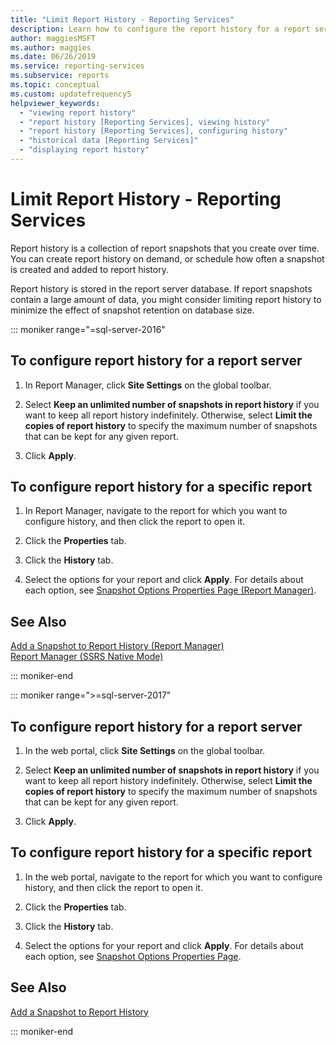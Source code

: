 ```yaml
---
title: "Limit Report History - Reporting Services"
description: Learn how to configure the report history for a report server. Also learn how to configure report history for a specific report.
author: maggiesMSFT
ms.author: maggies
ms.date: 06/26/2019
ms.service: reporting-services
ms.subservice: reports
ms.topic: conceptual
ms.custom: updatefrequency5
helpviewer_keywords:
  - "viewing report history"
  - "report history [Reporting Services], viewing history"
  - "report history [Reporting Services], configuring history"
  - "historical data [Reporting Services]"
  - "displaying report history"
---
```

# Limit Report History - Reporting Services
  Report history is a collection of report snapshots that you create over time. You can create report history on demand, or schedule how often a snapshot is created and added to report history.  
  
 Report history is stored in the report server database. If report snapshots contain a large amount of data, you might consider limiting report history to minimize the effect of snapshot retention on database size.  

::: moniker range="=sql-server-2016"
  
## To configure report history for a report server  
  
1.  In Report Manager, click **Site Settings** on the global toolbar.  
  
2.  Select **Keep an unlimited number of snapshots in report history** if you want to keep all report history indefinitely. Otherwise, select **Limit the copies of report history** to specify the maximum number of snapshots that can be kept for any given report.  
  
3.  Click **Apply**.  
  
## To configure report history for a specific report  
  
1.  In Report Manager, navigate to the report for which you want to configure history, and then click the report to open it.  
  
2.  Click the **Properties** tab.  
  
3.  Click the **History** tab.  
  
4.  Select the options for your report and click **Apply**. For details about each option, see [Snapshot Options Properties Page &#40;Report Manager&#41;](/previous-versions/sql/sql-server-2016/ms189952(v=sql.130)).  
  
## See Also  
 [Add a Snapshot to Report History &#40;Report Manager&#41;](../../reporting-services/report-server/add-a-snapshot-to-report-history-report-manager.md)   
 [Report Manager  &#40;SSRS Native Mode&#41;](../web-portal-ssrs-native-mode.md)  

::: moniker-end

::: moniker range=">=sql-server-2017"

## To configure report history for a report server  
  
1.  In the web portal, click **Site Settings** on the global toolbar.  
  
2.  Select **Keep an unlimited number of snapshots in report history** if you want to keep all report history indefinitely. Otherwise, select **Limit the copies of report history** to specify the maximum number of snapshots that can be kept for any given report.  
  
3.  Click **Apply**.  
  
## To configure report history for a specific report  
  
1.  In the web portal, navigate to the report for which you want to configure history, and then click the report to open it.  
  
2.  Click the **Properties** tab.  
  
3.  Click the **History** tab.  
  
4.  Select the options for your report and click **Apply**. For details about each option, see [Snapshot Options Properties Page](/previous-versions/sql/sql-server-2016/ms189952(v=sql.130)).  
  
## See Also  
 [Add a Snapshot to Report History](../../reporting-services/report-server/add-a-snapshot-to-report-history-report-manager.md)   

::: moniker-end
